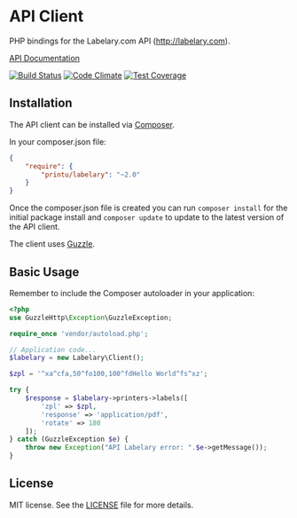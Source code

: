 #  API Client

PHP bindings for the Labelary.com API (http://labelary.com).

[API Documentation](http://labelary.com/service.html#parameters)

[![Build Status](https://travis-ci.org/printu/labelary.svg?branch=master)](https://travis-ci.org/printu/labelary)
[![Code Climate](https://codeclimate.com/github/printu/labelary/badges/gpa.svg)](https://codeclimate.com/github/printu/labelary)
[![Test Coverage](https://codeclimate.com/github/printu/labelary/badges/coverage.svg)](https://codeclimate.com/github/printu/labelary/coverage)

## Installation

The API client can be installed via [Composer](https://github.com/composer/composer).

In your composer.json file:

```json
{
    "require": {
        "printu/labelary": "~2.0"
    }
}
```

Once the composer.json file is created you can run `composer install` for the initial package install and `composer update` to update to the latest version of the API client.

The client uses [Guzzle](http://docs.guzzlephp.org/en/stable/).

## Basic Usage

Remember to include the Composer autoloader in your application:

```php
<?php
use GuzzleHttp\Exception\GuzzleException;

require_once 'vendor/autoload.php';

// Application code...
$labelary = new Labelary\Client();

$zpl = '^xa^cfa,50^fo100,100^fdHello World^fs^xz';

try {
    $response = $labelary->printers->labels([
        'zpl' => $zpl,
        'response' => 'application/pdf',
        'rotate' => 180
    ]);
} catch (GuzzleException $e) {
    throw new Exception("API Labelary error: ".$e->getMessage());
}
```

## License

MIT license. See the [LICENSE](LICENSE) file for more details.